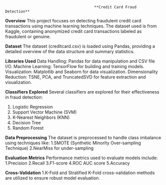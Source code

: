                                             **Credit Card Fraud Detection**

**Overview**
This project focuses on detecting fraudulent credit card transactions using machine learning techniques. 
The dataset used is from Kaggle, containing anonymized credit card transactions labeled as fraudulent or genuine.

**Dataset**
The dataset (creditcard.csv) is loaded using Pandas, providing a detailed overview of the data structure and summary statistics.

**Libraries Used**
Data Handling: Pandas for data manipulation and CSV file I/O.
Machine Learning: TensorFlow for building and training models.
Visualization: Matplotlib and Seaborn for data visualization.
Dimensionality Reduction: TSNE, PCA, and TruncatedSVD for feature extraction and visualization.

**Classifiers Explored**
Several classifiers are explored for their effectiveness in fraud detection:
1. Logistic Regression
2. Support Vector Machine (SVM)
3. K-Nearest Neighbors (KNN)
4. Decision Tree
5. Random Forest

**Data Preprocessing**
The dataset is preprocessed to handle class imbalance using techniques like:
1.SMOTE (Synthetic Minority Over-sampling Technique)
2.NearMiss for under-sampling

**Evaluation Metrics**
Performance metrics used to evaluate models include:
1.Precision
2.Recall
3.F1-score
4.ROC AUC score
5.Accuracy

**Cross-Validation**
1.K-Fold and Stratified K-Fold cross-validation methods are utilized to ensure robust model evaluation.
